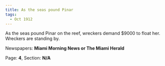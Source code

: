 ```yaml
---  
title: As the seas pound Pinar  
tags:  
  - Oct 1912  
---  
```

  
As the seas pound Pinar on the reef, wreckers demand $9000 to float her. Wreckers are standing by.  
  
Newspapers: **Miami Morning News or The Miami Herald**  
  
Page: **4**, Section: **N/A** 
